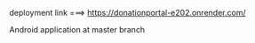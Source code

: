 deployment link ===>  https://donationportal-e202.onrender.com/


Android application at master branch
